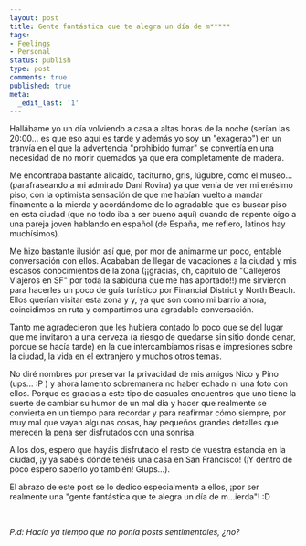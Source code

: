 ```yaml
---
layout: post
title: Gente fantástica que te alegra un día de m*****
tags:
- Feelings
- Personal
status: publish
type: post
comments: true
published: true
meta:
  _edit_last: '1'
---
```

Hallábame yo un día volviendo a casa a altas horas de la noche (serían las 20:00... es que eso aquí es tarde y además yo soy un "exagerao") en un tranvía en el que la advertencia "prohibido fumar" se convertía en una necesidad de no morir quemados ya que era completamente de madera.

Me encontraba bastante alicaído, taciturno, gris, lúgubre, como el museo... (parafraseando a mi admirado Dani Rovira) ya que venía de ver mi enésimo piso, con la optimista sensación de que me habían vuelto a mandar finamente a la mierda y acordándome de lo agradable que es buscar piso en esta ciudad (que no todo iba a ser bueno aquí) cuando de repente oigo a una pareja joven hablando en español (de España, me refiero, latinos hay muchísimos).
<!-- more -->

Me hizo bastante ilusión así que, por mor de animarme un poco, entablé conversación con ellos. Acababan de llegar de vacaciones a la ciudad y mis escasos conocimientos de la zona (¡¡gracias, oh, capítulo de "Callejeros Viajeros en SF" por toda la sabiduría que me has aportado!!) me sirvieron para hacerles un poco de guía turístico por Financial District y North Beach. Ellos querían visitar esta zona y y, ya que son como mi barrio ahora, coincidimos en ruta y compartimos una agradable conversación.

Tanto me agradecieron que les hubiera contado lo poco que se del lugar que me invitaron a una cerveza (a riesgo de quedarse sin sitio donde cenar, porque se hacía tarde) en la que intercambiamos risas e impresiones sobre la ciudad, la vida en el extranjero y muchos otros temas.

No diré nombres por preservar la privacidad de mis amigos Nico y Pino (ups... :P ) y ahora lamento sobremanera no haber echado ni una foto con ellos. Porque es gracias a este tipo de casuales encuentros que uno tiene la suerte de cambiar su humor de un mal día y hacer que realmente se convierta en un tiempo para recordar y para reafirmar cómo siempre, por muy mal que vayan algunas cosas, hay pequeños grandes detalles que merecen la pena ser disfrutados con una sonrisa.

A los dos, espero que hayáis disfrutado el resto de vuestra estancia en la ciudad, ¡y ya sabéis dónde tenéis una casa en San Francisco! (¡Y dentro de poco espero saberlo yo también! Glups...).

El abrazo de este post se lo dedico especialmente a ellos, ¡por ser realmente una "gente fantástica que te alegra un día de m...ierda"! :D

&nbsp;

<em>P.d: Hacía ya tiempo que no ponía posts sentimentales, ¿no?</em>

